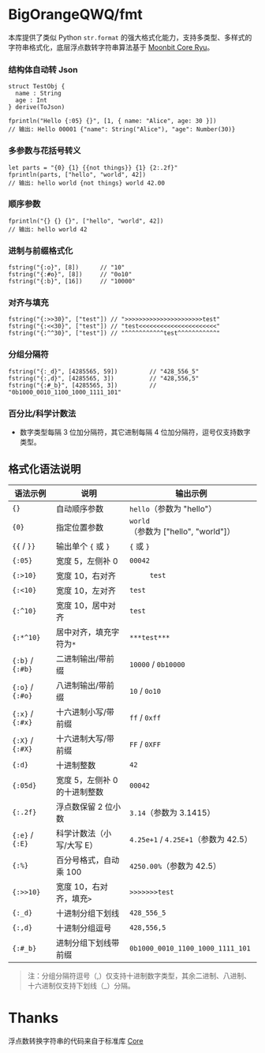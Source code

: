 # BigOrangeQWQ/fmt

本库提供了类似 Python `str.format` 的强大格式化能力，支持多类型、多样式的字符串格式化，底层浮点数转字符串算法基于 [Moonbit Core Ryu](https://github.com/moonbitlang/core/tree/main/double/internal/ryu)。

### 结构体自动转 Json

```moonbit
struct TestObj {
  name : String
  age : Int
} derive(ToJson)

fprintln("Hello {:05} {}", [1, { name: "Alice", age: 30 }])
// 输出: Hello 00001 {"name": String("Alice"), "age": Number(30)}
```

### 多参数与花括号转义

```moonbit
let parts = "{0} {1} {{not things}} {1} {2:.2f}"
fprintln(parts, ["hello", "world", 42])
// 输出: hello world {not things} world 42.00
```

### 顺序参数

```moonbit
fprintln("{} {} {}", ["hello", "world", 42])
// 输出: hello world 42
```

### 进制与前缀格式化

```moonbit
fstring("{:o}", [8])      // "10"
fstring("{:#o}", [8])     // "0o10"
fstring("{:b}", [16])     // "10000"
```

### 对齐与填充

```moonbit
fstring("{:>>30}", ["test"]) // ">>>>>>>>>>>>>>>>>>>>>>test"
fstring("{:<<30}", ["test"]) // "test<<<<<<<<<<<<<<<<<<<<<<"
fstring("{:^^30}", ["test"]) // "^^^^^^^^^^^test^^^^^^^^^^^"
```

### 分组分隔符

```moonbit
fstring("{:_d}", [4285565, 59])         // "428_556_5"
fstring("{:,d}", [4285565, 3])          // "428,556,5"
fstring("{:#_b}", [4285565, 3])         // "0b1000_0010_1100_1000_1111_101"
```

### 百分比/科学计数法

-   数字类型每隔 3 位加分隔符，其它进制每隔 4 位加分隔符，逗号仅支持数字类型。

## 格式化语法说明

| 语法示例         | 说明                          | 输出示例                             |
| ---------------- | ----------------------------- | ------------------------------------ |
| `{}`             | 自动顺序参数                  | `hello`（参数为 "hello"）            |
| `{0}`            | 指定位置参数                  | `world`（参数为 ["hello", "world"]） |
| `{{` / `}}`      | 输出单个 `{` 或 `}`           | `{` 或 `}`                           |
| `{:05}`          | 宽度 5，左侧补 0              | `00042`                              |
| `{:>10}`         | 宽度 10，右对齐               | `     test`                          |
| `{:<10}`         | 宽度 10，左对齐               | `test     `                          |
| `{:^10}`         | 宽度 10，居中对齐             | `test`                               |
| `{:*^10}`        | 居中对齐，填充字符为`*`       | `***test***`                         |
| `{:b}` / `{:#b}` | 二进制输出/带前缀             | `10000` / `0b10000`                  |
| `{:o}` / `{:#o}` | 八进制输出/带前缀             | `10` / `0o10`                        |
| `{:x}` / `{:#x}` | 十六进制小写/带前缀           | `ff` / `0xff`                        |
| `{:X}` / `{:#X}` | 十六进制大写/带前缀           | `FF` / `0XFF`                        |
| `{:d}`           | 十进制整数                    | `42`                                 |
| `{:05d}`         | 宽度 5，左侧补 0 的十进制整数 | `00042`                              |
| `{:.2f}`         | 浮点数保留 2 位小数           | `3.14`（参数为 3.1415）              |
| `{:e}` / `{:E}`  | 科学计数法（小写/大写 E）     | `4.25e+1` / `4.25E+1`（参数为 42.5） |
| `{:%}`           | 百分号格式，自动乘 100        | `4250.00%`（参数为 42.5）            |
| `{:>>10}`        | 宽度 10，右对齐，填充`>`      | `>>>>>>>test`                        |
| `{:_d}`          | 十进制分组下划线              | `428_556_5`                          |
| `{:,d}`          | 十进制分组逗号                | `428,556,5`                          |
| `{:#_b}`         | 进制分组下划线带前缀          | `0b1000_0010_1100_1000_1111_101`     |

> 注：分组分隔符逗号（,）仅支持十进制数字类型，其余二进制、八进制、十六进制仅支持下划线（\_）分隔。

# Thanks

浮点数转换字符串的代码来自于标准库 [Core](https://github.com/moonbitlang/core/tree/main/double/internal/ryu)
